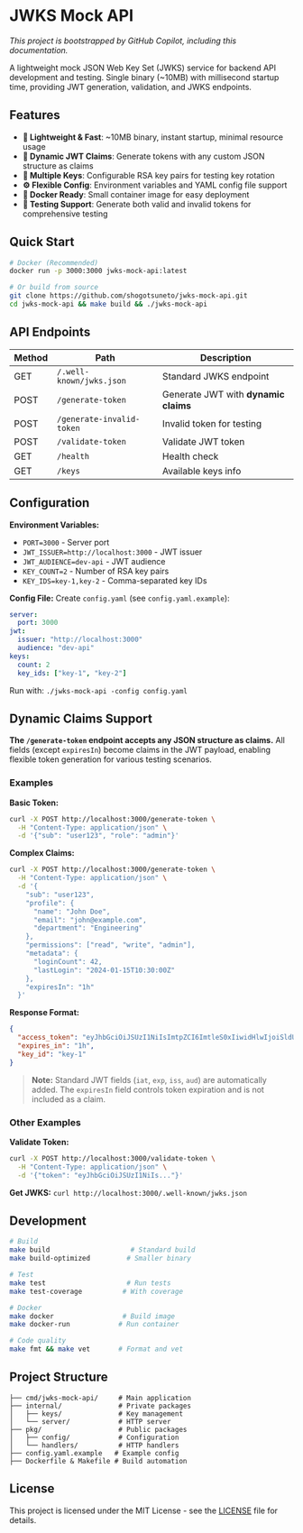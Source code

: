 # JWKS Mock API

*This project is bootstrapped by GitHub Copilot, including this documentation.*

A lightweight mock JSON Web Key Set (JWKS) service for backend API development and testing. Single binary (~10MB) with millisecond startup time, providing JWT generation, validation, and JWKS endpoints.

## Features

- **🚀 Lightweight & Fast**: ~10MB binary, instant startup, minimal resource usage
- **🔐 Dynamic JWT Claims**: Generate tokens with any custom JSON structure as claims
- **🔄 Multiple Keys**: Configurable RSA key pairs for testing key rotation
- **⚙️ Flexible Config**: Environment variables and YAML config file support  
- **🐳 Docker Ready**: Small container image for easy deployment
- **🧪 Testing Support**: Generate both valid and invalid tokens for comprehensive testing

## Quick Start

```bash
# Docker (Recommended)
docker run -p 3000:3000 jwks-mock-api:latest

# Or build from source
git clone https://github.com/shogotsuneto/jwks-mock-api.git
cd jwks-mock-api && make build && ./jwks-mock-api
```

## API Endpoints

| Method | Path | Description |
|--------|------|-------------|
| GET | `/.well-known/jwks.json` | Standard JWKS endpoint |
| POST | `/generate-token` | Generate JWT with **dynamic claims** |
| POST | `/generate-invalid-token` | Invalid token for testing |
| POST | `/validate-token` | Validate JWT token |
| GET | `/health` | Health check |
| GET | `/keys` | Available keys info |

## Configuration

**Environment Variables:**
- `PORT=3000` - Server port
- `JWT_ISSUER=http://localhost:3000` - JWT issuer
- `JWT_AUDIENCE=dev-api` - JWT audience  
- `KEY_COUNT=2` - Number of RSA key pairs
- `KEY_IDS=key-1,key-2` - Comma-separated key IDs

**Config File:** Create `config.yaml` (see `config.yaml.example`):
```yaml
server:
  port: 3000
jwt:
  issuer: "http://localhost:3000"
  audience: "dev-api"
keys:
  count: 2
  key_ids: ["key-1", "key-2"]
```

Run with: `./jwks-mock-api -config config.yaml`

## Dynamic Claims Support

**The `/generate-token` endpoint accepts any JSON structure as claims.** All fields (except `expiresIn`) become claims in the JWT payload, enabling flexible token generation for various testing scenarios.

### Examples

**Basic Token:**
```bash
curl -X POST http://localhost:3000/generate-token \
  -H "Content-Type: application/json" \
  -d '{"sub": "user123", "role": "admin"}'
```

**Complex Claims:**
```bash
curl -X POST http://localhost:3000/generate-token \
  -H "Content-Type: application/json" \
  -d '{
    "sub": "user123",
    "profile": {
      "name": "John Doe",
      "email": "john@example.com",
      "department": "Engineering"
    },
    "permissions": ["read", "write", "admin"],
    "metadata": {
      "loginCount": 42,
      "lastLogin": "2024-01-15T10:30:00Z"
    },
    "expiresIn": "1h"
  }'
```

**Response Format:**
```json
{
  "access_token": "eyJhbGciOiJSUzI1NiIsImtpZCI6ImtleS0xIiwidHlwIjoiSldUIn0...",
  "expires_in": "1h",
  "key_id": "key-1"
}
```

> **Note:** Standard JWT fields (`iat`, `exp`, `iss`, `aud`) are automatically added. The `expiresIn` field controls token expiration and is not included as a claim.

### Other Examples

**Validate Token:**
```bash
curl -X POST http://localhost:3000/validate-token \
  -H "Content-Type: application/json" \
  -d '{"token": "eyJhbGciOiJSUzI1NiIs..."}'
```

**Get JWKS:** `curl http://localhost:3000/.well-known/jwks.json`

## Development

```bash
# Build
make build                    # Standard build
make build-optimized         # Smaller binary

# Test  
make test                    # Run tests
make test-coverage          # With coverage

# Docker
make docker                 # Build image
make docker-run            # Run container

# Code quality
make fmt && make vet       # Format and vet
```

## Project Structure

```
├── cmd/jwks-mock-api/     # Main application
├── internal/              # Private packages
│   ├── keys/              # Key management  
│   └── server/            # HTTP server
├── pkg/                   # Public packages
│   ├── config/            # Configuration
│   └── handlers/          # HTTP handlers
├── config.yaml.example   # Example config
├── Dockerfile & Makefile # Build automation
```

## License

This project is licensed under the MIT License - see the [LICENSE](LICENSE) file for details.